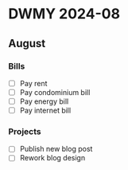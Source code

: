 # DWMY 2024-08

## August

### Bills
- [ ] Pay rent
- [ ] Pay condominium bill
- [ ] Pay energy bill
- [ ] Pay internet bill

### Projects
- [ ] Publish new blog post
- [ ] Rework blog design
